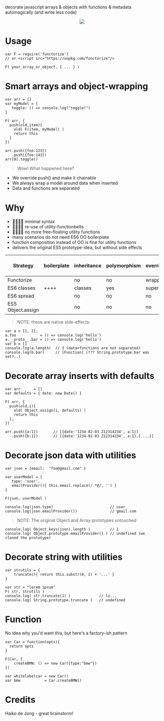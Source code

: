 decorate javascript arrays & objects with functions & metadata automagically (and write less code)

<center> <img src="https://i.imgur.com/3xYKh5D.png" align="center" style="text-align:center"/> </center>

# Usage

    var F = require('functorize') 
    // or <script src="https://unpkg.com/functorize"/>
     
    F( your_array_or_object, { ... } )

# Smart arrays and object-wrapping 

    var arr = []
    var myModel = {
       toggle: () => console.log("toggle!")
    }
     
    F( arr, {
      push(old,item){
        old( F(item, myModel) )
        return this
      }
    })
  
    arr.push({foo:123})
       .push({foo:143})
    arr[0].toggle()

> Wow! What happened here?

* We override push() and make it chainable
* We always wrap a model around data when inserted
* Data and functions are separated

# Why 

* 💛💛💛💛 minimal syntax 
* 💛💛💛💛 re-use of utility-functionbelts 
* 💛💛💛💛 no more free-floating utility functions 
* many scenarios do not need ES6 OO boilerplate
* function composition instead of OO is fine for utility functions
* delivers the original ES5 prototype-idea, but without side effects

| Strategy          | boilerplate | inheritance | polymorphism | overrides  | encapsulation | native side-effects |
|-------------------|-------------|-------------|--------------|------------|---------------|---------------------|
| Functorize        |             | no          | no           | wrapping   | yes, hoisting | no                  |
| ES6 classes       | ++++        | classes     | yes          | super()    | yes, private  | no                  |
| ES6 spread        |             | no          | no           | no         | no            | yes                 |
| ES5 Object.assign |             | no          | no           | no         | no            | yes                 |

> NOTE: these are native side-effects:

    var a = [1, 2]; 
    a.foo           = () => console.log('hello')
    a.__proto__.bar = () => console.log('hello')
    var b = []
    console.log(a.length)  // 3 (data+functions are not separated)
    console.log(b.bar)     // [Function] (??? String.prototype.bar was set?..)

# Decorate array inserts with defaults 

    var arr      = []
    var defaults = { date: new Date() } 

    F( arr, {
      push(old,i){
        old( Object.assign(i, defaults) )
        return this
      }, 
    })

    arr.push({a:1})       // [{date:'1234-02-03 Z12314234', a:1}]
       .push({b:1})       // [{date:'1234-02-03 Z12314234', a:1},{....}]

# Decorate json data with utilities

    var json = {email:  "foo@gmail.com" }

    var userModel = {
       type: 'user', 
       emailProvider(){ this.email.replace(/.*@/, '') }
    }
    
    F(json, userModel ) 

    console.log(json.type)                          // user
    console.log(json.emailProvider())               // gmail.com

> NOTE: The original Object and Array prototypes untouched 

    console.log( Object.keys(json).length )         // 1
    console.log( Object.prototype.emailProvider() ) // undefined (we cloned the prototype)

# Decorate string with utilities

    var strutils = {
        truncate(){ return this.substr(0, 2) + '...' }
    }

    var str = "lorem ipsum" 
    F( str, strutils )  
    console.log( str.truncate(1) )             // lo...
    console.log( String.prototype.truncate )   // undefined

# Function 

No idea why you'd want this, but here's a factory-ish pattern

    var Car = function(opts){
      return opts
    }

    F(Car, {
        createBMW: () => new Car({type:"bmw"})
    })

    var whitelabelcar = new Car()
    var bmw           = Car.createBMW()

# Credits

Haiko de Jong - great brainstorm!
